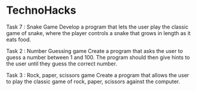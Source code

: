# TechnoHacks
Task 7 : Snake Game
Develop a program that lets the user play the
classic game of snake, where the player
controls a snake that grows in length as it eats
food.

Task 2 : Number Guessing game
Create a program that asks the user to guess a
number between 1 and 100. The program
should then give hints to the user until they
guess the correct number.


Task 3 : Rock, paper, scissors game
Create a program that allows the user to play
the classic game of rock, paper, scissors
against the computer.
